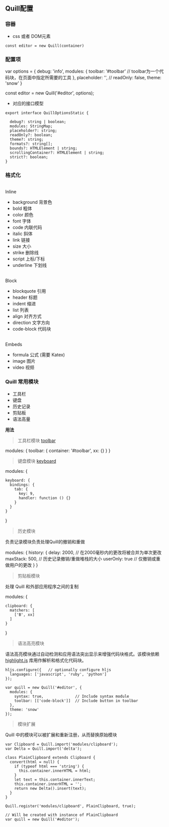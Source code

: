 <!--
 * @Description: 
 * @Author: tangjiang
 * @Github: 
 * @Date: 2019-11-25 09:46:10
 * @LastEditors: tangjiang
 * @LastEditTime: 2019-11-25 10:10:11
 -->
## Quill配置
  
  ### 容器

  - css 或者 DOM元素
  
  ```
  const editor = new Quill(container)
  ```

  ### 配置项


  var options = {
    debug: 'info',
    modules: {
      toolbar: '#toolbar' // toolbar为一个代码块，在页面中指定所需要的工具
    },
    placeholder: '', // 
    readOnly: false,
    theme: 'snow'
  }

  const editor = new Quill('#editor', options);

  - 对应的接口模型

  ```
  export interface QuillOptionsStatic {

    debug?: string | boolean;
    modules: StringMap;
    placeholder?: string;
    readOnly?: boolean;
    theme?: string;
    formats?: string[];
    bounds?: HTMLElement | string;
    scrollingContainer?: HTMLElement | string;
    strict?: boolean;
  }

  ```

  ### 格式化

  <br> Inline </br>

  - background 背景色
  - bold  粗体
  - color 颜色
  - font  字体
  - code  内联代码
  - italic  斜体
  - link  链接
  - size  大小
  - strike  删除线
  - script  上标/下标
  - underline  下划线

  <br> Block </br>

  - blockquote  引用
  - header   标题
  - indent   缩进
  - list     列表
  - align    对齐方式
  - direction   文字方向
  - code-block  代码块


  <br> Embeds </br>

  - formula 公式 (需要 Katex)
  - image   图片
  - video   视频



  ### Quill 常用模块
  
  - 工具栏
  - 键盘
  - 历史记录
  - 剪贴板
  - 语法高量

  <b> 用法 </b>

  > 工具栏模块  [toolbar](src="https://quilljs.com/docs/modules/toolbar/")
  
  modules: {
    toolbar: {
      container: '#toolbar',
      xx: {}
    }
  }

  > 键盘模块 [keyboard](src="https://quilljs.com/docs/modules/keyboard/")

  modules: {

    keyboard: {
      bindings: {
        tab: {
          key: 9,
          handler: function () {}
        }
      }
    }
  }

  > 历史模块

  负责记录模块负责处理Quill的撤销和重做

  modules: {
    history: {
      delay: 2000, // 在2000毫秒内的更改将被合并为单次更改
      maxStack: 500, // 历史记录撤销/重做堆栈的大小
      userOnly: true // 仅撤销或重做用户的更改
    }
  }

  > 剪贴板模块
   
  处理 Quill 和外部应用程序之间的复制

  modules: {

    clipboard: {
      matchers: [
        ['B', xx]
      ]
    }
  }

  > 语法高亮模块

  语法高亮模块通过自动检测和应用语法突出显示来增强代码块格式。该模块依赖 [highlight.js](url="https://highlightjs.org/") 库用作解析和格式化代码块。


    hljs.configure({   // optionally configure hljs
      languages: ['javascript', 'ruby', 'python']
    });

    var quill = new Quill('#editor', {
      modules: {
        syntax: true,              // Include syntax module
        toolbar: [['code-block']]  // Include button in toolbar
      },
      theme: 'snow'
    });

  > 模块扩展

  Quill 中的模块可以被扩展和重新注册，从而替换原始模块

    var Clipboard = Quill.import('modules/clipboard');
    var Delta = Quill.import('delta');

    class PlainClipboard extends Clipboard {
      convert(html = null) {
        if (typeof html === 'string') {
          this.container.innerHTML = html;
        }
        let text = this.container.innerText;
        this.container.innerHTML = '';
        return new Delta().insert(text);
      }
    }

    Quill.register('modules/clipboard', PlainClipboard, true);

    // Will be created with instance of PlainClipboard
    var quill = new Quill('#editor');
